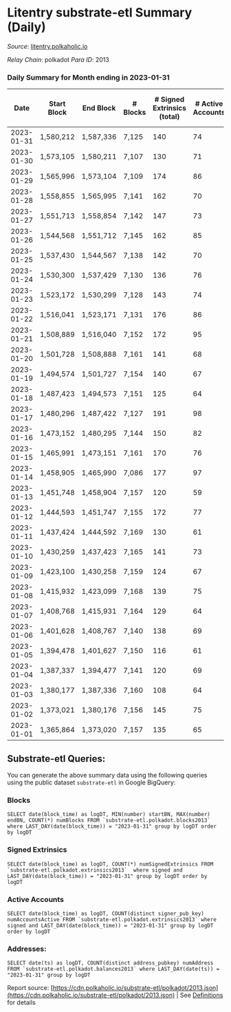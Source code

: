 # Litentry substrate-etl Summary (Daily)

_Source_: [litentry.polkaholic.io](https://litentry.polkaholic.io)

*Relay Chain*: polkadot
*Para ID*: 2013



### Daily Summary for Month ending in 2023-01-31


| Date | Start Block | End Block | # Blocks | # Signed Extrinsics (total) | # Active Accounts | # Passive | # New | # Addresses with Balances | # Events | # Transfers | # XCM Transfers In | # XCM Transfers Out |
| ---- | ----------- | --------- | -------- | --------------------------- | ----------------- | --------- | ----- | ------------------------- | -------- | ----------- | ------------------ | ------------------- |
| 2023-01-31 | 1,580,212 | 1,587,336 | 7,125  | 140 | 74 |  |  | 4,751 | 20,152 |   |   |   |
| 2023-01-30 | 1,573,105 | 1,580,211 | 7,107  | 130 | 71 |  |  | 4,751 | 21,691 |   |   |   |
| 2023-01-29 | 1,565,996 | 1,573,104 | 7,109  | 174 | 86 |  |  | 4,751 | 21,904 |   |   |   |
| 2023-01-28 | 1,558,855 | 1,565,995 | 7,141  | 162 | 70 |  | 1 | 4,751 | 21,853 |   |   |   |
| 2023-01-27 | 1,551,713 | 1,558,854 | 7,142  | 147 | 73 |  |  | 4,750 | 21,732 |   |   |   |
| 2023-01-26 | 1,544,568 | 1,551,712 | 7,145  | 162 | 85 |  | 1 | 4,750 | 21,816 |   |   |   |
| 2023-01-25 | 1,537,430 | 1,544,567 | 7,138  | 142 | 70 |  |  | 4,749 | 21,626 |   |   |   |
| 2023-01-24 | 1,530,300 | 1,537,429 | 7,130  | 136 | 76 |  |  | 4,749 | 21,533 |   |   |   |
| 2023-01-23 | 1,523,172 | 1,530,299 | 7,128  | 143 | 74 |  | 1 | 4,749 | 21,505 |   |   |   |
| 2023-01-22 | 1,516,041 | 1,523,171 | 7,131  | 176 | 86 |  | 2 | 4,748 | 21,694 |   |   |   |
| 2023-01-21 | 1,508,889 | 1,516,040 | 7,152  | 172 | 95 |  |  | 4,747 | 21,676 |   |   |   |
| 2023-01-20 | 1,501,728 | 1,508,888 | 7,161  | 141 | 68 |  |  | 4,748 | 21,436 |   |   |   |
| 2023-01-19 | 1,494,574 | 1,501,727 | 7,154  | 140 | 67 |  |  | 4,748 | 21,333 |   |   |   |
| 2023-01-18 | 1,487,423 | 1,494,573 | 7,151  | 125 | 64 |  |  | 4,748 | 21,088 |   |   |   |
| 2023-01-17 | 1,480,296 | 1,487,422 | 7,127  | 191 | 98 |  | 1 | 4,748 | 21,360 |   |   |   |
| 2023-01-16 | 1,473,152 | 1,480,295 | 7,144  | 150 | 82 |  |  | 4,747 | 21,028 |   |   |   |
| 2023-01-15 | 1,465,991 | 1,473,151 | 7,161  | 170 | 76 |  | 1 | 4,747 | 21,233 |   |   |   |
| 2023-01-14 | 1,458,905 | 1,465,990 | 7,086  | 177 | 97 |  |  | 4,746 | 21,073 |   |   |   |
| 2023-01-13 | 1,451,748 | 1,458,904 | 7,157  | 120 | 59 |  |  | 4,746 | 20,838 |   |   |   |
| 2023-01-12 | 1,444,593 | 1,451,747 | 7,155  | 172 | 77 |  | 3 | 4,746 | 21,118 |   |   |   |
| 2023-01-11 | 1,437,424 | 1,444,592 | 7,169  | 130 | 61 |  |  | 4,743 | 20,835 |   |   |   |
| 2023-01-10 | 1,430,259 | 1,437,423 | 7,165  | 141 | 73 |  |  | 4,744 | 20,840 |   |   |   |
| 2023-01-09 | 1,423,100 | 1,430,258 | 7,159  | 124 | 67 |  |  | 4,744 | 20,708 |   |   |   |
| 2023-01-08 | 1,415,932 | 1,423,099 | 7,168  | 139 | 75 |  |  | 4,744 | 20,807 |   |   |   |
| 2023-01-07 | 1,408,768 | 1,415,931 | 7,164  | 129 | 64 |  |  | 4,744 | 20,666 |   |   |   |
| 2023-01-06 | 1,401,628 | 1,408,767 | 7,140  | 138 | 69 |  |  | 4,744 | 20,645 |   |   |   |
| 2023-01-05 | 1,394,478 | 1,401,627 | 7,150  | 116 | 61 |  | 1 | 4,744 | 20,515 |   |   |   |
| 2023-01-04 | 1,387,337 | 1,394,477 | 7,141  | 120 | 69 |  | 1 | 4,743 | 20,521 |   |   |   |
| 2023-01-03 | 1,380,177 | 1,387,336 | 7,160  | 108 | 64 |  |  | 4,742 | 20,428 |   |   |   |
| 2023-01-02 | 1,373,021 | 1,380,176 | 7,156  | 145 | 75 |  |  | 4,742 | 20,627 |   |   |   |
| 2023-01-01 | 1,365,864 | 1,373,020 | 7,157  | 135 | 65 |  | 1 | 4,742 | 20,487 |   |   |   |

## Substrate-etl Queries:
You can generate the above summary data using the following queries using the public dataset `substrate-etl` in Google BigQuery:


### Blocks
```
SELECT date(block_time) as logDT, MIN(number) startBN, MAX(number) endBN, COUNT(*) numBlocks FROM `substrate-etl.polkadot.blocks2013`  where LAST_DAY(date(block_time)) = "2023-01-31" group by logDT order by logDT
```


### Signed Extrinsics
```
SELECT date(block_time) as logDT, COUNT(*) numSignedExtrinsics FROM `substrate-etl.polkadot.extrinsics2013`  where signed and LAST_DAY(date(block_time)) = "2023-01-31" group by logDT order by logDT
```


### Active Accounts
```
SELECT date(block_time) as logDT, COUNT(distinct signer_pub_key) numAccountsActive FROM `substrate-etl.polkadot.extrinsics2013` where signed and LAST_DAY(date(block_time)) = "2023-01-31" group by logDT order by logDT
```


### Addresses:
```
SELECT date(ts) as logDT, COUNT(distinct address_pubkey) numAddress FROM `substrate-etl.polkadot.balances2013` where LAST_DAY(date(ts)) = "2023-01-31" group by logDT
```



Report source: [https://cdn.polkaholic.io/substrate-etl/polkadot/2013.json](https://cdn.polkaholic.io/substrate-etl/polkadot/2013.json) | See [Definitions](/DEFINITIONS.md) for details
